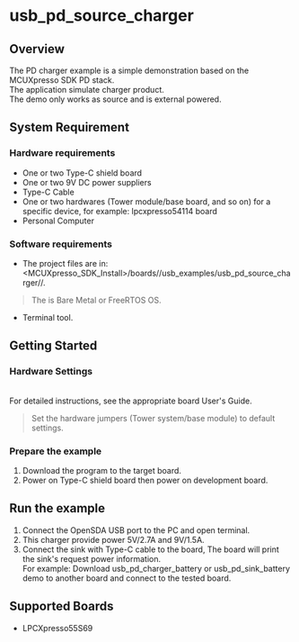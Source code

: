 # usb_pd_source_charger



## Overview

The PD charger example is a simple demonstration based on the MCUXpresso SDK PD stack.
<br> The application simulate charger product.
<br> The demo only works as source and is external powered.

## System Requirement

### Hardware requirements

- One or two Type-C shield board
- One or two 9V DC power suppliers
- Type-C Cable
- One or two hardwares (Tower module/base board, and so on) for a specific device, for example: lpcxpresso54114 board
- Personal Computer


### Software requirements

- The project files are in: 
<br> <MCUXpresso_SDK_Install>/boards/<board>/usb_examples/usb_pd_source_charger/<rtos>/<toolchain>.
> The <rtos> is Bare Metal or FreeRTOS OS.
- Terminal tool.


## Getting Started

### Hardware Settings

<br> For detailed instructions, see the appropriate board User's Guide.
> Set the hardware jumpers (Tower system/base module) to default settings.


### Prepare the example

1.  Download the program to the target board.
2.  Power on Type-C shield board then power on development board.

## Run the example

1.  Connect the OpenSDA USB port to the PC and open terminal.
2.  This charger provide power 5V/2.7A and 9V/1.5A.
3.  Connect the sink with Type-C cable to the board, The board will print the sink's request power information.
    <br> For example: Download usb_pd_charger_battery or usb_pd_sink_battery demo to another board and connect to the tested board.

## Supported Boards
- LPCXpresso55S69
